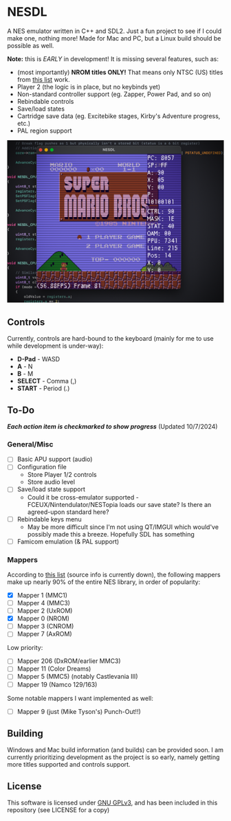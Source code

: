 # NESDL

A NES emulator written in C++ and SDL2. Just a fun project to see if I could make one, nothing more! Made for Mac and PC, but a Linux build should be possible as well.

**Note:** this is *EARLY* in development! It is missing several features, such as:

  * (most importantly) **NROM titles ONLY!** That means only NTSC (US) titles from [this list](https://nescartdb.com/search/advanced?ines=0) work.
  * Player 2 (the logic is in place, but no keybinds yet)
  * Non-standard controller support (eg. Zapper, Power Pad, and so on)
  * Rebindable controls
  * Save/load states
  * Cartridge save data (eg. Excitebike stages, Kirby's Adventure progress, etc.)
  * PAL region support

![](img/title.png)

## Controls

Currently, controls are hard-bound to the keyboard (mainly for me to use while development is under-way):

  * **D-Pad** - WASD
  * **A** - N
  * **B** - M
  * **SELECT** - Comma (,)
  * **START** - Period (.)


## To-Do

***Each action item is checkmarked to show progress*** (Updated 10/7/2024)

### General/Misc

- [ ] Basic APU support (audio)
- [ ] Configuration file
  * Store Player 1/2 controls
  * Store audio level
- [ ] Save/load state support
  * Could it be cross-emulator supported - FCEUX/Nintendulator/NESTopia loads our save state? Is there an agreed-upon standard here?
- [ ] Rebindable keys menu
  * May be more difficult since I'm not using QT/IMGUI which would've possibly made this a breeze. Hopefully SDL has something
- [ ] Famicom emulation (& PAL support)

### Mappers

According to [this list](https://github.com/rynorris/nes/issues/31) (source info is currently down), the following mappers make up nearly 90% of the entire NES library, in order of popularity:

- [X] Mapper 1 (MMC1)
- [ ] Mapper 4 (MMC3)
- [ ] Mapper 2 (UxROM)
- [x] Mapper 0 (NROM)
- [ ] Mapper 3 (CNROM)
- [ ] Mapper 7 (AxROM)

Low priority:

- [ ] Mapper 206 (DxROM/earlier MMC3)
- [ ] Mapper 11 (Color Dreams)
- [ ] Mapper 5 (MMC5) (notably Castlevania III)
- [ ] Mapper 19 (Namco 129/163)

Some notable mappers I want implemented as well:

- [ ] Mapper 9 (just (Mike Tyson's) Punch-Out!!)


## Building

Windows and Mac build information (and builds) can be provided soon. I am currently prioritizing development as the project is so early, namely getting more titles supported and controls support.

## License

This software is licensed under [GNU GPLv3](https://choosealicense.com/licenses/gpl-3.0/), and has been included in this repository (see LICENSE for a copy)